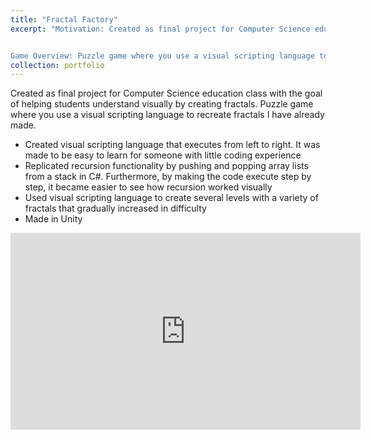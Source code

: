 ```yaml
---
title: "Fractal Factory"
excerpt: "Motivation: Created as final project for Computer Science education class with the goal of helping students understand visually by creating fractals. 


Game Overview: Puzzle game where you use a visual scripting language to recreate fractals I have already made.<br/><img src='/images/FractalFactory.jpg' width='560' height='315'>"
collection: portfolio
---
```

Created as final project for Computer Science education class with the goal of helping students understand visually by creating fractals. Puzzle game where you use a visual scripting language to recreate fractals I have already made.

- Created visual scripting language that executes from left to right. It was made to be easy to learn for someone with little coding experience
- Replicated recursion functionality by pushing and popping array lists from a stack in C#. Furthermore, by making the code execute step by step, it became easier to see how recursion worked visually
- Used visual scripting language to create several levels with a variety of fractals that gradually increased in difficulty
- Made in Unity

<iframe width="560" height="315" src="https://www.youtube.com/embed/rO_X_q5e0X8" frameborder="0" allowfullscreen></iframe>


